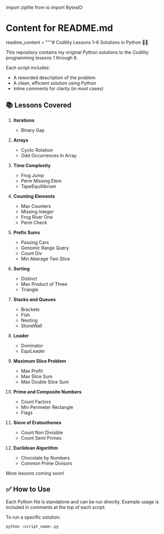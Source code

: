 import zipfile
from io import BytesIO

# Content for README.md
readme_content = """# Codility Lessons 1–6 Solutions in Python 🧠🐍

This repository contains my original Python solutions to the Codility programming lessons 1 through 6.

Each script includes:
- A reworded description of the problem
- A clean, efficient solution using Python
- Inline comments for clarity (in most cases)

## 📚 Lessons Covered

1. **Iterations**
   - Binary Gap

2. **Arrays**
   - Cyclic Rotation
   - Odd Occurrences In Array

3. **Time Complexity**
   - Frog Jump
   - Perm Missing Elem
   - TapeEquillibrium

4. **Counting Elements**
   - Max Counters
   - Missing Integer
   - Frog River One
   - Perm Check

5. **Prefix Sums**
   - Passing Cars
   - Genomic Range Query
   - Count Div
   - Min Aberage Two Slice

6. **Sorting**
   - Distinct
   - Max Product of Three
   - Triangle

7. **Stacks and Queues**
   - Brackets
   - Fish
   - Nesting
   - StoneWall

8. **Leader**
   - Dominator
   - EquiLeader

9. **Maximum Slice Problem**
   - Max Profit
   - Max Slice Sum
   - Max Double Slice Sum

10. **Prime and Composite Numbers**
    - Count Factors
    - Min Perimeter Rectangle
    - Flags

11. **Sieve of Eratosthenes**
     - Count Non Divisible 
     - Count Semi Primes

12. **Euclidean Algorithm**
    - Chocolate by Numbers 
    - Common Prime Divisors

More lessons coming soon!



## ✅ How to Use

Each Python file is standalone and can be run directly. Example usage is included in comments at the top of each script.

To run a specific solution:
```bash
python <script_name>.py
